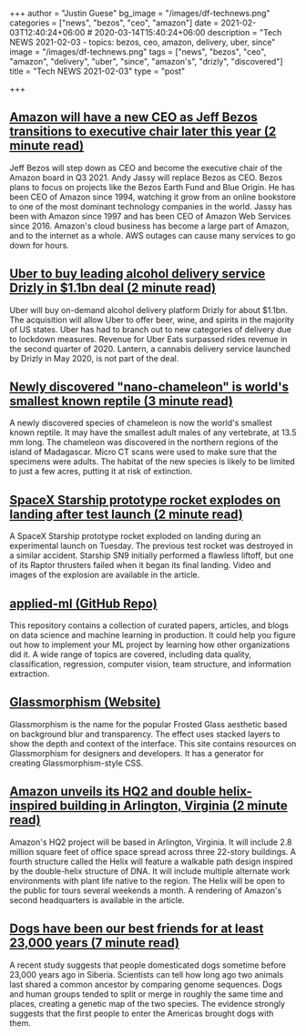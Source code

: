 +++
author = "Justin Guese"
bg_image = "/images/df-technews.png"
categories = ["news", "bezos", "ceo", "amazon"]
date = 2021-02-03T12:40:24+06:00 # 2020-03-14T15:40:24+06:00
description = "Tech NEWS 2021-02-03 - topics: bezos, ceo, amazon, delivery, uber, since"
image = "/images/df-technews.png"
tags = ["news", "bezos", "ceo", "amazon", "delivery", "uber", "since", "amazon's", "drizly", "discovered"]
title = "Tech NEWS 2021-02-03"
type = "post"

+++

## [Amazon will have a new CEO as Jeff Bezos transitions to executive chair later this year (2 minute read)](https://www.theverge.com/2021/2/2/22263039/amazon-new-ceo-jeff-bezos-andy-jassy-executive-chair-board-q3-2021)

Jeff Bezos will step down as CEO and become the executive chair of the Amazon board in Q3 2021. Andy Jassy will replace Bezos as CEO. Bezos plans to focus on projects like the Bezos Earth Fund and Blue Origin. He has been CEO of Amazon since 1994, watching it grow from an online bookstore to one of the most dominant technology companies in the world. Jassy has been with Amazon since 1997 and has been CEO of Amazon Web Services since 2016. Amazon's cloud business has become a large part of Amazon, and to the internet as a whole. AWS outages can cause many services to go down for hours.

## [Uber to buy leading alcohol delivery service Drizly in $1.1bn deal (2 minute read)](https://www.theguardian.com/technology/2021/feb/02/uber-drizly-alcohol-delivery-service)

Uber will buy on-demand alcohol delivery platform Drizly for about $1.1bn. The acquisition will allow Uber to offer beer, wine, and spirits in the majority of US states. Uber has had to branch out to new categories of delivery due to lockdown measures. Revenue for Uber Eats surpassed rides revenue in the second quarter of 2020. Lantern, a cannabis delivery service launched by Drizly in May 2020, is not part of the deal.

## [Newly discovered "nano-chameleon" is world's smallest known reptile (3 minute read)](https://newatlas.com/science/nano-chameleon-worlds-smallest-reptile/)

A newly discovered species of chameleon is now the world's smallest known reptile. It may have the smallest adult males of any vertebrate, at 13.5 mm long. The chameleon was discovered in the northern regions of the island of Madagascar. Micro CT scans were used to make sure that the specimens were adults. The habitat of the new species is likely to be limited to just a few acres, putting it at risk of extinction.

## [SpaceX Starship prototype rocket explodes on landing after test launch (2 minute read)](https://www.reuters.com/article/us-space-exploration-starship-idUSKBN2A22SX)

A SpaceX Starship prototype rocket exploded on landing during an experimental launch on Tuesday. The previous test rocket was destroyed in a similar accident. Starship SN9 initially performed a flawless liftoff, but one of its Raptor thrusters failed when it began its final landing. Video and images of the explosion are available in the article.

## [applied-ml (GitHub Repo)](https://github.com/eugeneyan/applied-ml)

This repository contains a collection of curated papers, articles, and blogs on data science and machine learning in production. It could help you figure out how to implement your ML project by learning how other organizations did it. A wide range of topics are covered, including data quality, classification, regression, computer vision, team structure, and information extraction.

## [Glassmorphism (Website)](https://glassmorphism.com/)

Glassmorphism is the name for the popular Frosted Glass aesthetic based on background blur and transparency. The effect uses stacked layers to show the depth and context of the interface. This site contains resources on Glassmorphism for designers and developers. It has a generator for creating Glassmorphism-style CSS.

## [Amazon unveils its HQ2 and double helix-inspired building in Arlington, Virginia (2 minute read)](https://www.usatoday.com/story/tech/2021/02/02/amazon-hq-2-helix-shaped-building-unveiled-tech-giant-virginia/4352390001/)

Amazon's HQ2 project will be based in Arlington, Virginia. It will include 2.8 million square feet of office space spread across three 22-story buildings. A fourth structure called the Helix will feature a walkable path design inspired by the double-helix structure of DNA. It will include multiple alternate work environments with plant life native to the region. The Helix will be open to the public for tours several weekends a month. A rendering of Amazon's second headquarters is available in the article.

## [Dogs have been our best friends for at least 23,000 years (7 minute read)](https://arstechnica.com/science/2021/02/dogs-have-been-our-best-friends-for-at-least-23000-years/)

A recent study suggests that people domesticated dogs sometime before 23,000 years ago in Siberia. Scientists can tell how long ago two animals last shared a common ancestor by comparing genome sequences. Dogs and human groups tended to split or merge in roughly the same time and places, creating a genetic map of the two species. The evidence strongly suggests that the first people to enter the Americas brought dogs with them.

